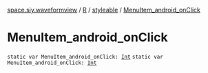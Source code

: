[space.siy.waveformview](../../index.md) / [R](../index.md) / [styleable](index.md) / [MenuItem_android_onClick](./-menu-item_android_on-click.md)

# MenuItem_android_onClick

`static var MenuItem_android_onClick: `[`Int`](https://kotlinlang.org/api/latest/jvm/stdlib/kotlin/-int/index.html)
`static var MenuItem_android_onClick: `[`Int`](https://kotlinlang.org/api/latest/jvm/stdlib/kotlin/-int/index.html)
